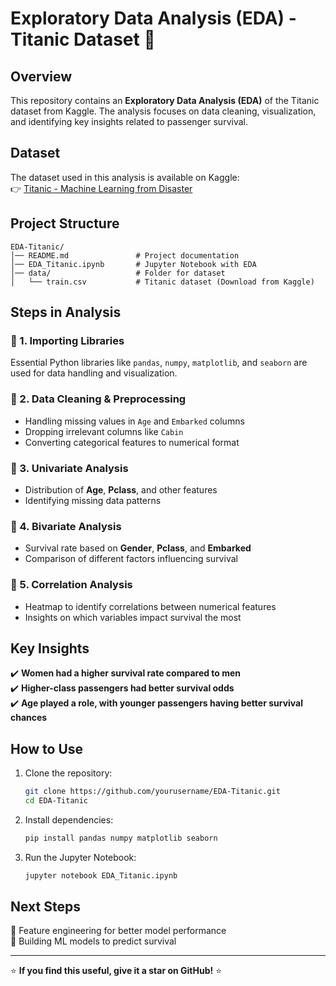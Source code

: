 # **Exploratory Data Analysis (EDA) - Titanic Dataset 🚢**  

## **Overview**  
This repository contains an **Exploratory Data Analysis (EDA)** of the Titanic dataset from Kaggle. The analysis focuses on data cleaning, visualization, and identifying key insights related to passenger survival.  

## **Dataset**  
The dataset used in this analysis is available on Kaggle:  
👉 [Titanic - Machine Learning from Disaster](https://www.kaggle.com/c/titanic)  

## **Project Structure**  
```
EDA-Titanic/
│── README.md               # Project documentation
│── EDA_Titanic.ipynb       # Jupyter Notebook with EDA
│── data/                   # Folder for dataset
│   └── train.csv           # Titanic dataset (Download from Kaggle)
```

## **Steps in Analysis**  

### 📌 1. Importing Libraries  
Essential Python libraries like `pandas`, `numpy`, `matplotlib`, and `seaborn` are used for data handling and visualization.  

### 📌 2. Data Cleaning & Preprocessing  
- Handling missing values in `Age` and `Embarked` columns  
- Dropping irrelevant columns like `Cabin`  
- Converting categorical features to numerical format  

### 📌 3. Univariate Analysis  
- Distribution of **Age**, **Pclass**, and other features  
- Identifying missing data patterns  

### 📌 4. Bivariate Analysis  
- Survival rate based on **Gender**, **Pclass**, and **Embarked**  
- Comparison of different factors influencing survival  

### 📌 5. Correlation Analysis  
- Heatmap to identify correlations between numerical features  
- Insights on which variables impact survival the most  

## **Key Insights**  
✔️ **Women had a higher survival rate compared to men**  
✔️ **Higher-class passengers had better survival odds**  
✔️ **Age played a role, with younger passengers having better survival chances**  

## **How to Use**  
1. Clone the repository:  
   ```bash
   git clone https://github.com/yourusername/EDA-Titanic.git
   cd EDA-Titanic
   ```
2. Install dependencies:  
   ```bash
   pip install pandas numpy matplotlib seaborn
   ```
3. Run the Jupyter Notebook:  
   ```bash
   jupyter notebook EDA_Titanic.ipynb
   ```

## **Next Steps**  
🔹 Feature engineering for better model performance  
🔹 Building ML models to predict survival  

---  
⭐ **If you find this useful, give it a star on GitHub!** ⭐  

